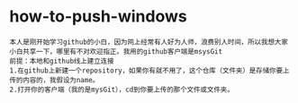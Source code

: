 # how-to-push-windows
    本人是刚开始学习github的小白，因为网上经常有人好为人师，浪费别人时间，所以我想大家小白共享一下，哪里有不对欢迎指正。我用的github客户端是msysGit 
    前提：本地和github线上建立连接
    1.在github上新建一个repository，如果你有就不用了，这个仓库（文件夹）是存储你要上传的内容的，我假设为name。
    2.打开你的客户端（我的是mysGit），cd到你要上传的那个文件或文件夹。
    

